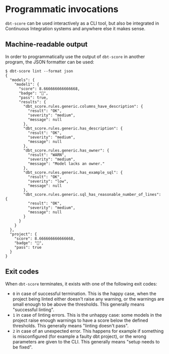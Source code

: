 # Programmatic invocations

`dbt-score` can be used interactively as a CLI tool, but also be integrated in
Continuous Integration systems and anywhere else it makes sense.

## Machine-readable output

In order to programmatically use the output of `dbt-score` in another program,
the JSON formatter can be used:

```shell
$ dbt-score lint --format json
{
  "models": {
    "model1": {
      "score": 8.666666666666668,
      "badge": "🥈",
      "pass": true,
      "results": {
        "dbt_score.rules.generic.columns_have_description": {
          "result": "OK",
          "severity": "medium",
          "message": null
        },
        "dbt_score.rules.generic.has_description": {
          "result": "OK",
          "severity": "medium",
          "message": null
        },
        "dbt_score.rules.generic.has_owner": {
          "result": "WARN",
          "severity": "medium",
          "message": "Model lacks an owner."
        },
        "dbt_score.rules.generic.has_example_sql": {
          "result": "OK",
          "severity": "low",
          "message": null
        },
        "dbt_score.rules.generic.sql_has_reasonable_number_of_lines": {
          "result": "OK",
          "severity": "medium",
          "message": null
        }
      }
    }
  },
  "project": {
    "score": 8.666666666666668,
    "badge": "🥈",
    "pass": true
  }
}
```

## Exit codes

When `dbt-score` terminates, it exists with one of the following exit codes:

- `0` in case of successful termination. This is the happy case, when the
  project being linted either doesn't raise any warning, or the warnings are
  small enough to be above the thresholds. This generally means "successful
  linting".
- `1` in case of linting errors. This is the unhappy case: some models in the
  project raise enough warnings to have a score below the defined thresholds.
  This generally means "linting doesn't pass".
- `2` in case of an unexpected error. This happens for example if something is
  misconfigured (for example a faulty dbt project), or the wrong parameters are
  given to the CLI. This generally means "setup needs to be fixed".
